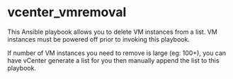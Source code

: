 # vcenter_vmremoval
This Ansible playbook allows you to delete VM instances from a list.
VM instances must be powered off prior to invoking this playbook. 

If number of VM instances you need to remove is large (eg: 100+), you can have vCenter generate a list for you
then manually append the list to this playbook.
